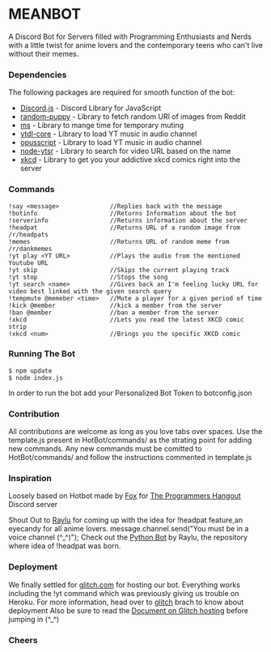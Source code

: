 # MEANBOT
A Discord Bot for Servers filled with Programming Enthusiasts and Nerds with a little twist for anime lovers and the contemporary teens who can't live without their memes.

### Dependencies
The following packages are required for smooth function of the bot:
* [Discord.js](https://discord.js.org/#/) - Discord Library for JavaScript
* [random-puppy](https://www.npmjs.com/package/random-puppy) - Library to fetch random URl of images from Reddit
* [ms](https://www.npmjs.com/package/ms) - Library to mange time for temporary muting
* [ytdl-core](https://www.npmjs.com/package/ytdl-core) - Library to load YT music in audio channel
* [opusscript](https://www.npmjs.com/package/opusscript) - Library to load YT music in audio channel
* [node-ytsr](https://www.npmjs.com/package/ytsr) - Library to search for video URL based on the name
* [xkcd](https://www.npmjs.com/package/xkcd) - Library to get you your addictive xkcd comics right into the server

### Commands
```
!say <message>              //Replies back with the message
!botinfo                    //Returns Information about the bot
!serverinfo                 //Returns information about the server
!headpat                    //Returns URL of a random image from /r/headpats
!memes                      //Returns URL of random meme from /r/dankmemes
!yt play <YT URL>           //Plays the audio from the mentioned Youtube URL
!yt skip                    //Skips the current playing track
!yt stop                    //Stops the song
!yt search <name>           //Gives back an I'm feeling lucky URL for video best linked with the given search query
!tempmute @memeber <time>   //Mute a player for a given period of time
!kick @member               //kick a member from the server
!ban @member                //ban a member from the server
!xkcd                       //Lets you read the latest XKCD comic strip
!xkcd <num>                 //Brings you the specific XKCD comic
```

### Running The Bot
```
$ npm update
$ node index.js
```
In order to run the bot add your Personalized Bot Token to botconfig.json

### Contribution

All contributions are welcome as long as you love tabs over spaces.
Use the template.js present in HotBot/commands/ as the strating point for adding new commands.
Any new commands must be comitted to HotBot/commands/ and follow the instructions commented in template.js

### Inspiration

Loosely based on Hotbot made by [Fox](https://gitlab.com/Aberrantfox) for [The Programmers Hangout](https://discordapp.com/invite/HR229U) Discord server

Shout Out to [Raylu](https://github.com/raylu) for coming up with the idea for !headpat feature,an eyecandy for all anime lovers.
                message.channel.send("You must be in  a voice channel (^_^)");
Check out the [Python Bot](https://github.com/raylu/sbot) by Raylu, the repository where idea of !headpat was born.

### Deployment
We finally settled for [glitch.com](https://glitch.com/) for hosting our bot. Everything works including the !yt command which was previously giving us trouble on Heroku.
For more information, head over to [glitch](https://github.com/flowkraD/MeanBot/tree/glitch) brach to know about deployment
Also be sure to read the [Document on Glitch hosting](https://anidiotsguide_old.gitbooks.io/discord-js-bot-guide/content/other-guides/hosting-on-glitchcom.html) before jumping in (^_^)

### Cheers
